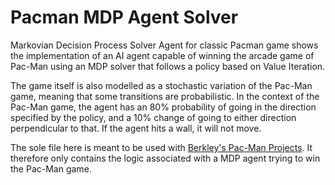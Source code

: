 # Pacman MDP Agent Solver
Markovian Decision Process Solver Agent for classic Pacman game shows the implementation of an AI agent capable of winning the arcade game of Pac-Man using an MDP solver that follows a policy based on Value Iteration.

The game itself is also modelled as a stochastic variation of the Pac-Man game, meaning that some transitions are probabilistic. In the context of the Pac-Man game, the agent has an 80% probability of going in the direction specified by the policy, and a 10% change of going to either direction perpendicular to that. If the agent hits a wall, it will not move.

The sole file here is meant to be used with [Berkley's Pac-Man Projects](http://ai.berkeley.edu/project_overview.html). It therefore only contains the logic associated with a MDP agent trying to win the Pac-Man game.
